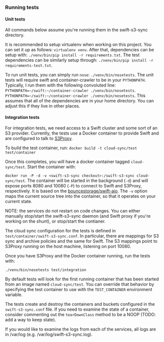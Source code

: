 ### Running tests


#### Unit tests

All commands below assume you're running them in the swift-s3-sync directory.

It is recommended to setup virtualenv when working on this project. You can set
it up as follows: `virtualenv venv`. After that, dependencies can be setup with:
`./venv/bin/pip install -r requirements.txt`. The test dependencies can be
similarly setup through:
`./venv/bin/pip install -r requirements-test.txt`.

To run unit tests, you can simply run `nose`: `./venv/bin/nosetests`. The unit
tests will require swift and container-crawler to be in your
`PYTHONPATH`. Typically, I run them with the following convoluted line:
`PYTHONPATH=~/swift:~/container-crawler ./venv/bin/nosetests`.
`PYTHONPATH=~/swift:~/container-crawler ./venv/bin/nosetests`.
This assumes that all of the dependencies are in your home directory. You can
adjust this if they live in other places.

#### Integration tests

For integration tests, we need access to a Swift cluster and some sort of an S3
provider. Currently, the tests use a Docker container to provide Swift and are
configured to talk to [S3Proxy](https://github.com/andrewgaul/s3proxy).

To build the test container, run:
`docker build -t cloud-sync/test test/container`

Once this completes, you will have a docker container tagged `cloud-sync/test`.
Start the container with:

`docker run -P -d -v <swift-s3-sync checkout>:/swift-s3-sync cloud-sync/test`.
The container will be started in the background (`-d`) and will expose ports
8080 and 10080 (`-P`) to connect to Swift and S3Proxy, respectively. It is based
on the
[bouncestorage/swift-aio](https://hub.docker.com/r/bouncestorage/swift-aio/).
The `-v` option maps the current source tree into the container, so that it
operates on your current state.

NOTE: the services do not restart on code changes. You can either manually
stop/start the swift-s3-sync daemon (and Swift proxy if you're working on the
shunt), or stop/start the contianer.

The cloud sync configuration for the tests is defined in
`test/container/swift-s3-sync.conf`. In particular, there are mappings for S3
sync and archive policies and the same for Swift. The S3 mappings point to
S3Proxy running on the host machine, listening on port 10080.

Once you have S3Proxy and the Docker container running, run the tests with:
```
./venv/bin/nosetests test/integration
```

By default tests will look for the first running container that has been started
from an image named `cloud-sync/test`. You can override that behavior by
specifying the test container to use with the `TEST_CONTAINER` environment
variable.

The tests create and destroy the containers and buckets configured in the
`swift-s3-sync.conf` file. If you need to examine the state of a container,
consider commenting out the `tearDownClass` method to be a NOOP (TODO: add a way
to keep state).

If you would like to examine the logs from each of the services, all logs are in
/var/log (e.g. /var/log/swift-s3-sync.log).

